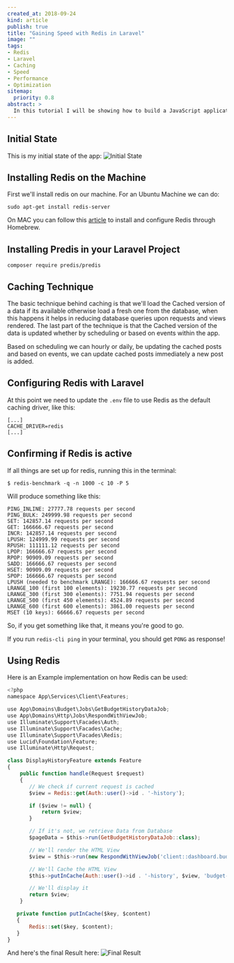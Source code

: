 ```yaml
---
created_at: 2018-09-24
kind: article
publish: true
title: "Gaining Speed with Redis in Laravel"
image: ""
tags:
- Redis
- Laravel
- Caching
- Speed
- Performance
- Optimization
sitemap:
  priority: 0.8
abstract: >
  In this tutorial I will be showing how to build a JavaScript application on top of Elasticsearch. Its core will be written in Node.js followed by Vue.js on the frontend. We will be using modern JavaScript specifications (ES6+) with features such as `async/await`, spread operator or destructuring assignment.
---
```

## Initial State
This is my initial state of the app:
![Initial State][2]
## Installing Redis on the Machine
First we'll install redis on our machine. 
For an Ubuntu Machine we can do:
```
sudo apt-get install redis-server
```
On MAC  you can follow this [article][1] to install and configure Redis through Homebrew. 

## Installing Predis in your Laravel Project
```
composer require predis/predis
```

## Caching Technique
The basic technique behind caching is that we'll load the Cached version of a data if its available otherwise load
a fresh one from the database, when this happens it helps in reducing database queries upon requests and views rendered.
The last part of the technique is that the Cached version of the data is updated whether by scheduling or based on events within the app.

Based on scheduling we can hourly or daily, be updating the cached posts and based on events, we can update cached posts immediately a new post is added.

## Configuring Redis with Laravel
At this point we need to update the `.env` file to use Redis as the default caching driver, like this:
```
[...]
CACHE_DRIVER=redis
[...]
```
## Confirming if Redis is active
If all things are set up for redis, running this in the terminal:
```
$ redis-benchmark -q -n 1000 -c 10 -P 5
```
Will produce something like this:
```                         
PING_INLINE: 27777.78 requests per second
PING_BULK: 249999.98 requests per second
SET: 142857.14 requests per second
GET: 166666.67 requests per second
INCR: 142857.14 requests per second
LPUSH: 124999.99 requests per second
RPUSH: 111111.12 requests per second
LPOP: 166666.67 requests per second
RPOP: 90909.09 requests per second
SADD: 166666.67 requests per second
HSET: 90909.09 requests per second
SPOP: 166666.67 requests per second
LPUSH (needed to benchmark LRANGE): 166666.67 requests per second
LRANGE_100 (first 100 elements): 19230.77 requests per second
LRANGE_300 (first 300 elements): 7751.94 requests per second
LRANGE_500 (first 450 elements): 4524.89 requests per second
LRANGE_600 (first 600 elements): 3861.00 requests per second
MSET (10 keys): 66666.67 requests per second
```
 So, if you get something like that, it means you're good to go.
 
 If you run `redis-cli ping` in your terminal, you should get `PONG` as response!
 
 ## Using Redis
 Here is an Example implementation on how Redis can be used:
 ```js
 <?php
 namespace App\Services\Client\Features;
 
 use App\Domains\Budget\Jobs\GetBudgetHistoryDataJob;
 use App\Domains\Http\Jobs\RespondWithViewJob;
 use Illuminate\Support\Facades\Auth;
 use Illuminate\Support\Facades\Cache;
 use Illuminate\Support\Facades\Redis;
 use Lucid\Foundation\Feature;
 use Illuminate\Http\Request;
 
 class DisplayHistoryFeature extends Feature
 {
     public function handle(Request $request)
     {
 		// We check if current request is cached
     	$view = Redis::get(Auth::user()->id . '-history');
 
     	if ($view != null) {
    		return $view;
 	    }
 
 	    // If it's not, we retrieve Data from Database
 	    $pageData = $this->run(GetBudgetHistoryDataJob::class);
 
     	// We'll render the HTML View
 	    $view = $this->run(new RespondWithViewJob('client::dashboard.budget-history', $pageData))->getContent();
 
 	    // We'll Cache the HTML View
 	    $this->putInCache(Auth::user()->id . '-history', $view, 'budget-history');
 
 	    // We'll display it
 	    return $view;
     }
 
 	private function putInCache($key, $content)
 	{
 		Redis::set($key, $content);
 	}
 }
```

And here's the final Result here:
![Final Result][2]


[1]: https://medium.com/@petehouston/install-and-config-redis-on-mac-os-x-via-homebrew-eb8df9a4f298
[2]: https://res.cloudinary.com/xeviant/image/upload/v1537829735/Screenshot_2018-09-24_at_11.46.57_PM_pztdxg.png
[3]: https://res.cloudinary.com/xeviant/image/upload/v1537829734/Screenshot_2018-09-24_at_11.50.01_PM_cmc9px.png
